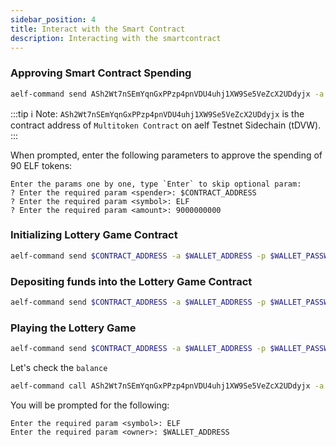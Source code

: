 ```yaml
---
sidebar_position: 4
title: Interact with the Smart Contract
description: Interacting with the smartcontract
---
```


### Approving Smart Contract Spending

```bash
aelf-command send ASh2Wt7nSEmYqnGxPPzp4pnVDU4uhj1XW9Se5VeZcX2UDdyjx -a $WALLET_ADDRESS -p $WALLET_PASSWORD -e https://tdvw-test-node.aelf.io Approve
```

:::tip
ℹ️ Note: `ASh2Wt7nSEmYqnGxPPzp4pnVDU4uhj1XW9Se5VeZcX2UDdyjx` is the contract address of `Multitoken Contract` on aelf Testnet Sidechain (tDVW).
:::

When prompted, enter the following parameters to approve the spending of 90 ELF tokens:

```terminal
Enter the params one by one, type `Enter` to skip optional param:
? Enter the required param <spender>: $CONTRACT_ADDRESS
? Enter the required param <symbol>: ELF
? Enter the required param <amount>: 9000000000
```

### Initializing Lottery Game Contract

```bash
aelf-command send $CONTRACT_ADDRESS -a $WALLET_ADDRESS -p $WALLET_PASSWORD -e https://tdvw-test-node.aelf.io Initialize
```

### Depositing funds into the Lottery Game Contract

```bash
aelf-command send $CONTRACT_ADDRESS -a $WALLET_ADDRESS -p $WALLET_PASSWORD -e https://tdvw-test-node.aelf.io Deposit
```

### Playing the Lottery Game

```bash
aelf-command send $CONTRACT_ADDRESS -a $WALLET_ADDRESS -p $WALLET_PASSWORD -e https://tdvw-test-node.aelf.io Play
```

Let's check the `balance`

```bash
aelf-command call ASh2Wt7nSEmYqnGxPPzp4pnVDU4uhj1XW9Se5VeZcX2UDdyjx -a $WALLET_ADDRESS -p $WALLET_PASSWORD -e https://tdvw-test-node.aelf.io GetBalance
```

You will be prompted for the following:

```terminal
Enter the required param <symbol>: ELF
Enter the required param <owner>: $WALLET_ADDRESS
```
